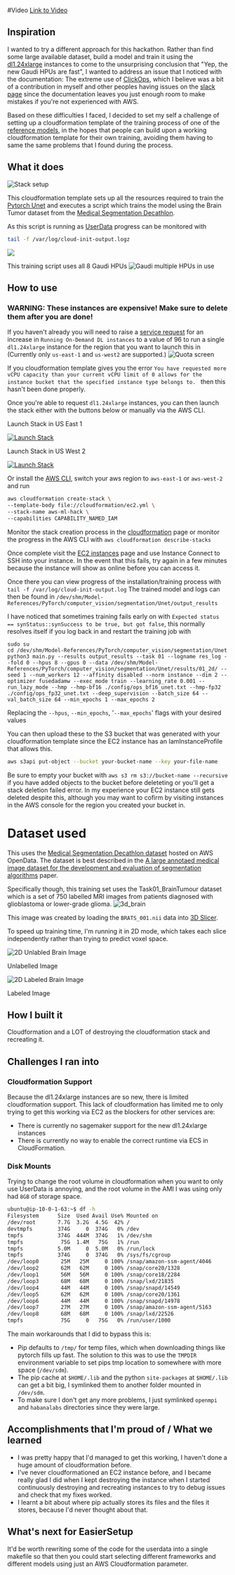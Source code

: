 #Video
[Link to Video](https://youtu.be/71cSlt1X8jk)


## Inspiration

I wanted to try a different approach for this hackathon. Rather than find some large available dataset, build a model and train it using the [dl1.24xlarge](https://aws.amazon.com/ec2/instance-types/dl1/) instances to come
to the unsurprising conclusion that "Yep, the new Gaudi HPUs are fast", I wanted to address an issue that I noticed with the documentation: The extreme use of [ClickOps](https://www.lastweekinaws.com/blog/clickops/), which
I believe was a bit of a contribution in myself and other peoples having issues on the [slack page](https://join.slack.com/t/awsdeeplearni-ftf6449/shared_invite/zt-x7w4eguu-JQM6WOL_~wnLbRc4kmbxDw)
since the documentation leaves you just enough room to make mistakes if you're not experienced with AWS.

Based on these difficulties I faced, I decided to set my self a challenge of setting up a cloudformation template of the training process of one of the [reference models](https://github.com/HabanaAI/Model-References), in
the hopes that people can build upon a working cloudformation template for their own training, avoiding them having to same the same problems that I found during the process.

## What it does
![Stack setup](docs/aws_stack_create.png)


This cloudformation template sets up all the resources required to train the [Pytorch Unet](https://github.com/HabanaAI/Model-References/tree/master/PyTorch/computer_vision/segmentation/Unet)
and executes a script which trains the model using the Brain Tumor dataset from the [Medical Segmentation Decathlon](https://registry.opendata.aws/msd/).

As this script is running as [UserData](https://docs.aws.amazon.com/AWSEC2/latest/UserGuide/user-data.html) progress can be monitored with
```zsh
tail -f /var/log/cloud-init-output.logz
```

![](docs/diagram.png)

This training script uses all 8 Gaudi HPUs
![Gaudi multiple HPUs in use](docs/hmi-out.png)


## How to use
### WARNING: These instances are expensive! Make sure to delete them after you are done!

If you haven't already you will need to raise a [service request](https://console.aws.amazon.com/servicequotas/home/services/ec2/quotas)
for an increase in `Running On-Demand DL instances` to a value of 96 to run a single `dl1.24xlarge` instance for the 
region that you want to launch this in (Currently only `us-east-1` and `us-west2` are supported.)
![Quota screen](docs/quota.png)

If you cloudformation template gives you the error `You have requested more vCPU capacity than your current vCPU limit of 0 allows for the instance bucket that the specified instance type belongs to. ` then this hasn't been done properly.



Once you're able to request `dl1.24xlarge` instances, you can then launch the stack either with the buttons below or manually via the AWS CLI.

Launch Stack in US East 1

[![Launch Stack](https://cdn.rawgit.com/buildkite/cloudformation-launch-stack-button-svg/master/launch-stack.svg)](https://console.aws.amazon.com/cloudformation/home?region=us-east-1#/stacks/new?stackName=aws-habana-gaudi-train&templateURL=https://stephen-public-bucket-no-delete.s3.amazonaws.com/ec2.yml)

Launch Stack in US West 2

[![Launch Stack](https://cdn.rawgit.com/buildkite/cloudformation-launch-stack-button-svg/master/launch-stack.svg)](https://console.aws.amazon.com/cloudformation/home?region=us-west-2#/stacks/new?stackName=aws-habana-gaudi-train&templateURL=https://stephen-public-bucket-no-delete.s3.amazonaws.com/ec2.yml)

Or install the [AWS CLI](https://docs.aws.amazon.com/cli/latest/userguide/getting-started-install.html),
switch your aws region to `aws-east-1` or `aws-west-2` and run
```zsh
aws cloudformation create-stack \
--template-body file://cloudformation/ec2.yml \
--stack-name aws-ml-hack \
--capabilities CAPABILITY_NAMED_IAM
```

Monitor the stack creation process in the [cloudformation](https://console.aws.amazon.com/cloudformation/home?region=us-east-1#) page or
monitor the progress in the AWS CLI with `aws cloudformation describe-stacks`

Once complete visit the [EC2 instances](https://console.aws.amazon.com/ec2/v2/home?region=us-east-1) page and use 
Instance Connect to SSH into your instance. In the event that this fails, try again in a few minutes because the instance 
will show as online before you can access it.

Once there you can view progress of the installation/training process with `tail -f /var/log/cloud-init-output.log`
The trained model and logs can then be found in ```/dev/shm/Model-References/PyTorch/computer_vision/segmentation/Unet/output_results```


I have noticed that sometimes training fails early on with `Expected status == synStatus::synSuccess to be true, but got false`, 
this normally resolves itself if you log back in and restart the training job with
```
sudo su
cd /dev/shm/Model-References/PyTorch/computer_vision/segmentation/Unet
python3 main.py --results output_results --task 01 --logname res_log --fold 0 --hpus 8 --gpus 0 --data /dev/shm/Model-References/PyTorch/computer_vision/segmentation/Unet/results/01_2d/ --seed 1 --num_workers 12 --affinity disabled --norm instance --dim 2 --optimizer fusedadamw --exec_mode train --learning_rate 0.001 --run_lazy_mode --hmp --hmp-bf16 ./config/ops_bf16_unet.txt --hmp-fp32 ./config/ops_fp32_unet.txt --deep_supervision --batch_size 64 --val_batch_size 64 --min_epochs 1 --max_epochs 2
```
Replacing the `--hpus`, `--min_epochs`, '`--max_epochs`' flags with your desired values

You can then upload these to the S3 bucket that was generated with your cloudformation template since the EC2 instance
has an IamInstanceProfile that allows this. 
```zsh
aws s3api put-object --bucket your-bucket-name --key your-file-name
```

Be sure to empty your bucket with `aws s3 rm s3://bucket-name --recursive` 
if you have added objects to the bucket before deleteting or you'll get a stack deletion failed error. In my experience
your EC2 instance still gets deleted despite this, although you may want to cofirm by visiting instances in the 
AWS console for the region you created your bucket in.

# Dataset used
This uses the [Medical Segmentation Decathlon dataset](https://registry.opendata.aws/msd/) hosted on AWS OpenData. The 
dataset is best described in the [A large annotaed medical image dataset for the development and evaluation of segmentation algorithms](https://arxiv.org/pdf/1902.09063.pdf) paper.

Specifically though, this training set uses the Task01_BrainTumour dataset which is a set of 750 labelled MRI images from
patients diagnosed with glioblastoma or lower-grade glioma.
![3d_brain](docs/3d_brain.png)

This image was created by loading the `BRATS_001.nii` data into [3D Slicer](https://download.slicer.org/).

To speed up training time, I'm running it in 2D mode, which takes each slice independently rather than trying to predict voxel space.


![2D Unlabled Brain Image](docs/2d_brain_white.png)

Unlabelled Image


![2D Labeled Brain Image](docs/2d_brain_label.png)

Labeled Image

## How I built it
Cloudformation and a LOT of destroying the cloudformation stack and recreating it.

## Challenges I ran into
### Cloudformation Support
Because the dl1.24xlarge instances are so new, there is limited cloudformation support. This lack of cloudformation 
has limited me to only trying to get this working via EC2 as the blockers for other services are:
* There is currently no sagemaker support for the new dl1.24xlarge instances
* There is currently no way to enable the correct runtime via ECS in CloudFormation.
### Disk Mounts
Trying to change the root volume in cloudformation when you want to only use UserData is annoying, and the root volume in
the AMI I was using only had `8GB` of storage space.

```zsh
ubuntu@ip-10-0-1-63:~$ df -h
Filesystem      Size  Used Avail Use% Mounted on
/dev/root       7.7G  3.2G  4.5G  42% /
devtmpfs        374G     0  374G   0% /dev
tmpfs           374G  444M  374G   1% /dev/shm
tmpfs            75G  1.4M   75G   1% /run
tmpfs           5.0M     0  5.0M   0% /run/lock
tmpfs           374G     0  374G   0% /sys/fs/cgroup
/dev/loop0       25M   25M     0 100% /snap/amazon-ssm-agent/4046
/dev/loop2       62M   62M     0 100% /snap/core20/1328
/dev/loop1       56M   56M     0 100% /snap/core18/2284
/dev/loop3       68M   68M     0 100% /snap/lxd/21835
/dev/loop4       44M   44M     0 100% /snap/snapd/14549
/dev/loop5       62M   62M     0 100% /snap/core20/1361
/dev/loop6       44M   44M     0 100% /snap/snapd/14978
/dev/loop7       27M   27M     0 100% /snap/amazon-ssm-agent/5163
/dev/loop8       68M   68M     0 100% /snap/lxd/22526
tmpfs            75G     0   75G   0% /run/user/1000
```

The main workarounds that I did to bypass this is:
* Pip defaults to `/tmp/` for temp files, which when downloading things like pytorch fills up fast. The solution to 
this was to use the `TMPDIR` environment variable to set pips tmp location to somewhere with more space (`/dev/sdm`).
* The pip cache at `$HOME/.lib` and the python `site-packages` at `$HOME/.lib` can get a bit big, I symlinked them to
another folder mounted in `/dev/sdm`.
* To make sure I don't get any more problems, I just symlinked `openmpi` and `habanalabs` directories since they were large.



## Accomplishments that I'm proud of / What we learned
* I was pretty happy that I'd managed to get this working, I haven't done a huge amount of cloudformation before.
* I've never cloudformationed an EC2 instance before, and I became really glad I did when I kept destroying the instance 
when I started continuously destroying and recreating instances to try to debug issues and check that my fixes worked.
* I learnt a bit about where pip actually stores its files and the files it stores, because I'd never thought about that.

## What's next for EasierSetup
It'd be worth rewriting some of the code for the userdata into a single makefile so that then you could start selecting
different frameworks and different models using just an AWS Cloudformation parameter.

